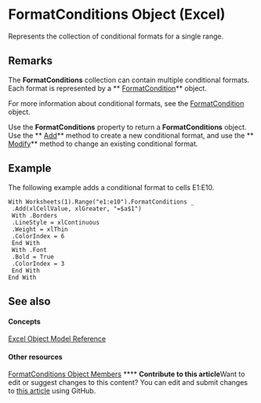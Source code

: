 
# FormatConditions Object (Excel)

Represents the collection of conditional formats for a single range.


## Remarks

 The **FormatConditions** collection can contain multiple conditional formats. Each format is represented by a ** [FormatCondition](38a2bca9-9b28-3ef2-8c7a-4d35a27229ec.md)** object.

For more information about conditional formats, see the  [FormatCondition](38a2bca9-9b28-3ef2-8c7a-4d35a27229ec.md) object.

Use the  **FormatConditions** property to return a **FormatConditions** object. Use the ** [Add](705f9ad4-2500-6607-19c0-6abd3f214d3e.md)** method to create a new conditional format, and use the ** [Modify](a0dec05c-898d-87c9-9413-9182d31f6ed0.md)** method to change an existing conditional format.


## Example

The following example adds a conditional format to cells E1:E10.


```
With Worksheets(1).Range("e1:e10").FormatConditions _ 
 .Add(xlCellValue, xlGreater, "=$a$1") 
 With .Borders 
 .LineStyle = xlContinuous 
 .Weight = xlThin 
 .ColorIndex = 6 
 End With 
 With .Font 
 .Bold = True 
 .ColorIndex = 3 
 End With 
End With
```


## See also


#### Concepts


 [Excel Object Model Reference](11ea8598-8a20-92d5-f98b-0da04263bf2c.md)
#### Other resources


 [FormatConditions Object Members](0e5a3774-fe65-597f-9b97-3bba637b55cc.md)
****   **Contribute to this article**Want to edit or suggest changes to this content? You can edit and submit changes to  [this article](https://github.com/jhershey00/VBA_Excel_Test/OpenXMLCon/articles/2486d4b4-605c-76d8-132a-694c0c600a81.md) using GitHub.

